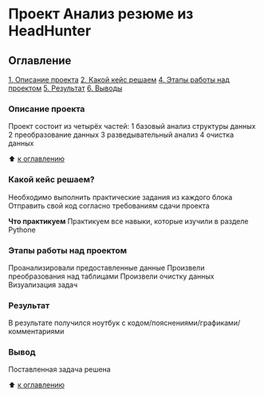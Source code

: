 # Проект Анализ резюме из HeadHunter

## Оглавление
[1. Описание проекта](.README.md#Описание-проекта)
[2. Какой кейс решаем](.README.md#Какой-кейс-решаем)
[4. Этапы работы над проектом](.README.md#Этапы-работы-над-проектом)
[5. Результат](.README.md#Результат)
[6. Выводы](.README.md#Выводы)

### Описание проекта
Проект состоит из четырёх частей:
1 базовый анализ структуры данных
2 преобразование данных
3 разведывательный анализ
4 очистка данных

:arrow_up: [к оглавлению]()

### Какой кейс решаем?
Необходимо выполнить практические задания из каждого блока
Отправить свой код согласно требованиям сдачи проекта


**Что практикуем**
Практикуем все навыки, которые изучили в разделе Pythone

### Этапы работы над проектом
Проанализировали предоставленные данные
Произвели преобразования над таблицами
Произвели очистку данных
Визуализация задач

### Результат
В результате получился ноутбук с кодом/пояснениями/графиками/комментариями

### Вывод
Поставленная задача решена

:arrow_up: [к оглавлению](.README.md#Оглавление)